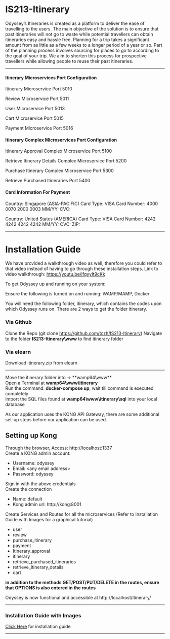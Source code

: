 # IS213-Itinerary

Odyssey’s Itineraries is created as a platform to deliver the ease of travelling to the users. The main objective of the solution is to ensure that past itineraries will not go to waste while potential travellers can obtain itineraries easy and hassle free.
Planning for a trip takes a significant amount from as little as a few weeks to a longer period of a year or so. Part of the planning process involves sourcing for places to go to according to the goal of your trip. We aim to shorten this process for prospective travellers while allowing people to reuse their past itineraries.

<hr>

#### Itinerary Microservices Port Configuration
Itinerary Microservice Port 5010

Review Microservice Port 5011

User Microservice Port 5013

Cart Microservice Port 5015

Payment Microservice Port 5016

#### Itinerary Complex Microservices Port Configuration
Itinerary Approval Complex Microservice Port 5100

Retrieve Itinerary Details Complex Microservice Port 5200

Purchase Itinerary Complex Microservice Port 5300

Retrieve Purchased Itineraries Port 5400

#### Card Information For Payment
Country: Singapore (ASIA-PACIFIC)
Card Type: VISA
Card Number: 4000 0070 2000 0003
MM/YY: <Any number>
CVC: <Any number>

Country: United States (AMERICA)
Card Type: VISA
Card Number: 4242 4242 4242 4242
MM/YY: <Any number>
CVC: <Any number>
ZIP: <Any number> 

<hr>

# Installation Guide

We have provided a walkthrough video as well, therefore you could refer to that video instead of having to go through these installation steps.
Link to video walkthrough: https://youtu.be/ifqyyIt9cKk

To get Odyssey up and running on your system:

Ensure the following is turned on and running: WAMP/MAMP, Docker

You will need the following folder, itinerary, which contains the codes upon which Odyssey runs on. There are 2 ways to get the folder itinerary.

### Via Github
Clone the Repo (git clone https://github.com/tczh/IS213-Itinerary)
Navigate to the folder **IS213-Itinerary\www** to find itinerary folder

### Via elearn
Download itinerary.zip from elearn

<hr>

Move the itinerary folder into -> **wamp64\www\**<br>
Open a Terminal at **wamp64\www\itinerary**<br>
Run the command: **docker-compose up**, wait till command is executed completely<br>
Import the SQL files found at **wamp64\www\itinerary\sql** into your local database<br>

As our application uses the KONG API Gateway, there are some additional set-up steps before our application can be used.

## Setting up Kong
Through the browser, Access: http://localhost:1337<br>
Create a KONG admin account:
* Username: odyssey
* Email: \<any email address\>
* Password: odyssey

Sign in with the above credentials<br>
Create the connection
* Name: default
* Kong admin url: http://kong:8001

Create Services and Routes for all the microservices (Refer to Installation Guide with Images for a graphical tutorial)
* user
* review
* purchase_itinerary
* payment
* Itinerary_approval
* itinerary
* retrieve_purchased_itineraries
* retrieve_itinerary_details
* cart

**in addition to the methods GET/POST/PUT/DELETE in the routes, ensure that OPTIONS is also entered in the routes**

Odyssey is now functional and accessible at http://localhost/itinerary/

<hr>

### Installation Guide with Images

<a href="https://docs.google.com/document/d/1B8UpwwpCEISDQ5beiwhM2Buu-DJ4RwUOc1SsltrgILw/edit?usp=sharing">Click Here</a> for installation guide

<hr>
